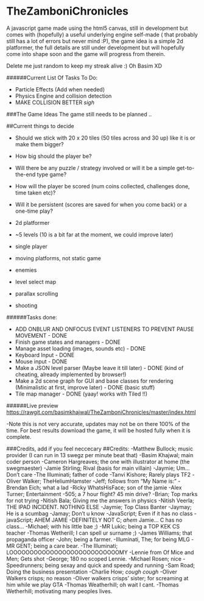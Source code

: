 # TheZamboniChronicles
A javascript game made using the html5 canvas, still in development but comes with (hopefully) a useful underlying engine self-made ( that probably still has a lot of errors but never mind :P), the game idea is a simple 2d platformer, the full details are still under development but will hopefully come into shape soon and the game will progress from therein. 

Delete me just random to keep my streak alive :) Oh Basim XD

######Current List Of Tasks To Do:
- Particle Effects (Add when needed)
- Physics Engine and collision detection
- MAKE COLLISION BETTER *sigh*

###The Game Ideas
The game still needs to be planned ..

##Current things to decide
- Should we stick with 20 x 20 tiles (50 tiles across and 30 up) like it is or make them bigger?
- How big should the player be?
- Will there be any puzzle / strategy involved or will it be a simple get-to-the-end type game?
- How will the player be scored (num coins collected, challenges done, time taken etc)?
- Will it be persistent (scores are saved for when you come back) or a one-time play?

- 2d platformer
- ~5 levels (10 is a bit far at the moment, we could improve later)
- single player
- moving platforms, not static game
- enemies
- level select map
- parallax scrolling
- shooting

######Tasks done:
- ADD ONBLUR AND ONFOCUS EVENT LISTENERS TO PREVENT PAUSE MOVEMENT - DONE
- Finish game states and managers - DONE
- Manage asset loading (images, sounds etc) - DONE
- Keyboard Input - DONE
- Mouse input - DONE
- Make a JSON level parser (Maybe leave it till later) - DONE (kind of cheating, already implemented by browser!)
- Make a 2d scene graph for GUI and base classes for rendering (Minimalistic at first, improve later) - DONE (basic stuff)
- Tile map manager - DONE (yaay! works with Tiled !!)


######Live preview
https://rawgit.com/basimkhajwal/TheZamboniChronicles/master/index.html

-Note this is not very accurate, updates may not be on there 100% of the time. For best results download the game, it will be hosted fully when it is complete.

###Credits, add if you feel neccecary
##Credits:
-Matthew Bullock; music provider (I can run in 13 swegz per minute beat that)
-Basim Khajwal; main coder person 
-Cameron Hargreaves; the one with illustrator at home (the swegmaester)
-Jamie Stirling; Rival (basis for main villain) 
-Jaymie; Um… Don’t care
-The Illuminati; father of code
-Tanvi Kishore; Rarely plays TF2
-Oliver Walker; TheHeliumHamster
-Jeff; follows from “My Name is:”
-Brendan Eich; what a lad
-Ricky WhatsHisFace; son of the jamie
-Alex Turner; Entertainment
-505; a 7 hour flight? 45 min drive?
-Brian; Top marks for not trying
-Nitish Bala; Giving me the answers in physics
-Nitish Veerla; THE IPAD INCIDENT. NOTHING ELSE
-Jaymie; Top Class Banter
-Jaymay; He is a scumbag
-Jamay; Don’t u know
-JavaScript; Even if it has no class
-javaScript; AHEM JAMIE
-DEFINITELY NOT C; *ahem* Jamie... C has no class…
-Michael; with his little  bae ;)
-MR Lukic; being a TOP KEK CS teacher
-Thomas Wetherill; I can spell ur surname ;)
-James Williams; that propaganda officer
-John; being a farmer.
-Illuminati, The; for being MLG
-MR GENT; being a care bear.
-The Illuminati; LOOOOOOOOOOOOOOOOOOOOOOOOOOOMY
-Lennie from Of Mice and Men; Gets shot
-George; 180 no scoped Lennie.
-Michael Rosen; nice
-Speedrunners; being sexay and quick and speedy and running
-Sam Road; Doing the business presentation
-Charlie How; *cough cough*
-Oliver Walkers crisps; no reason
-Oliver walkers crisps’ sister; for screaming at him while we play GTA
-Thomas Weatherhill; oh wait I cant.
-Thomas Wetherhill; motivating many peoples lives.
